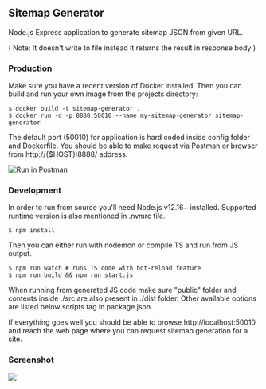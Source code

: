 ## Sitemap Generator

Node.js Express application to generate sitemap JSON from given URL.

( Note: It doesn't write to file instead it returns the result in response body )

### Production

Make sure you have a recent version of Docker installed. Then you can build and run your own image from the projects directory:

```
$ docker build -t sitemap-generator .
$ docker run -d -p 8888:50010 --name my-sitemap-generator sitemap-generator
```

The default port (50010) for application is hard coded inside config folder and Dockerfile.
You should be able to make request via Postman or browser from http://{$HOST}:8888/ address.

[![Run in Postman](https://run.pstmn.io/button.svg)](https://app.getpostman.com/run-collection/093b3be58b644f19b8a4)

### Development

In order to run from source you'll need Node.js v12.16+ installed. Supported runtime version is also mentioned in .nvmrc file.
```
$ npm install
```
Then you can either run with nodemon or compile TS and run from JS output.

```
$ npm run watch # runs TS code with hot-reload feature
$ npm run build && npm run start:js
```

When running from generated JS code make sure "public" folder and contents inside ./src are also present in ./dist folder.
Other available options are listed below scripts tag in package.json.

If everything goes well you should be able to browse http://localhost:50010 and reach the web page where you can request sitemap generation for a site.

### Screenshot

<p align="left" style="width:600px">
  <img src="https://raw.githubusercontent.com/wiki/garenyondem/sitemap-generator/result_screenshot.png">
</p>

